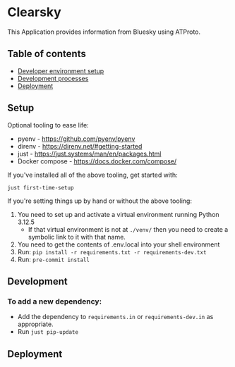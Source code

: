 # Clearsky

This Application provides information from Bluesky using ATProto.

## Table of contents

- [Developer environment setup](#setup)
- [Development processes](#development)
- [Deployment](#deployment)

## Setup

Optional tooling to ease life:

* pyenv - https://github.com/pyenv/pyenv
* direnv - https://direnv.net/#getting-started
* just - https://just.systems/man/en/packages.html
* Docker compose - https://docs.docker.com/compose/

If you've installed all of the above tooling, get started with:

```
just first-time-setup
```

If you're setting things up by hand or without the above tooling:

1. You need to set up and activate a virtual environment running Python 3.12.5
    * If that virtual environment is not at `./venv/` then you need to create a symbolic link to it with that name.
2. You need to get the contents of .env.local into your shell environment
3. Run: `pip install -r requirements.txt -r requirements-dev.txt`
4. Run: `pre-commit install`

## Development

### To add a new dependency:

* Add the dependency to `requirements.in` or `requirements-dev.in` as appropriate.
* Run `just pip-update`

## Deployment
